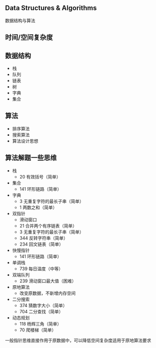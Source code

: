 ## Data Structures & Algorithms

数据结构与算法

## 时间/空间复杂度

## 数据结构

- 栈
- 队列
- 链表
- 树
- 字典
- 集合

## 算法

- 排序算法
- 搜索算法
- 算法设计思想

## 算法解题一些思维

- 栈
  - 20 有效括号（简单）
- 集合
  - 141 环形链路（简单）
- 字典
  - 3 无重复字符的最长子串（简单）
  - 1 两数之和（简单）
- 双指针
  - 滑动窗口
  - 21 合并两个有序链表（简单）
  - 3 无重复字符的最长子串（简单）
  - 344 反转字符串（简单）
  - 234 回文链表（简单）
- 快慢指针
  - 141 环形链路（简单）
- 单调栈
  - 739 每日温度（中等）
- 双端队列
  - 239 滑动窗口最大值（困难）
- 原地算法
  - 改变原数据，不新增内存空间
- 二分搜索
  - 374 猜数字大小（简单）
  - 704 二分查找（简单）
- 动态规划
  - 118 杨辉三角（简单）
  - 70 爬楼梯（简单）

一般指针思维直接作用于原数据中，可以降低空间复杂度适用于原地算法要求
